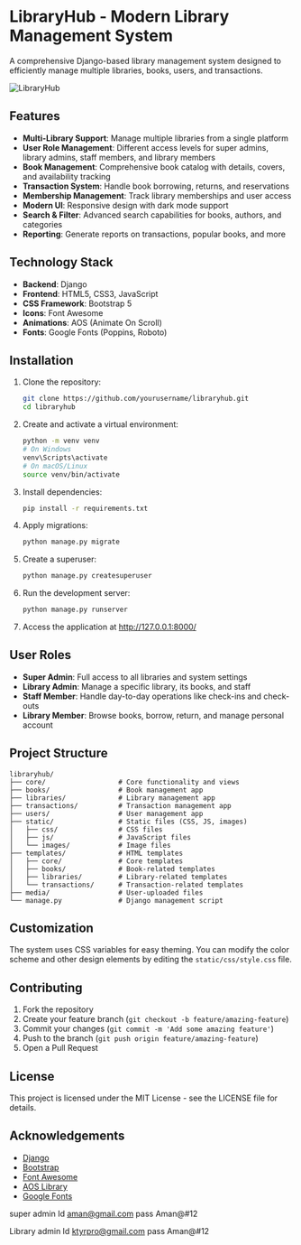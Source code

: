# LibraryHub - Modern Library Management System

A comprehensive Django-based library management system designed to efficiently manage multiple libraries, books, users, and transactions.

![LibraryHub](static/images/library-hero.jpg)

## Features

- **Multi-Library Support**: Manage multiple libraries from a single platform
- **User Role Management**: Different access levels for super admins, library admins, staff members, and library members
- **Book Management**: Comprehensive book catalog with details, covers, and availability tracking
- **Transaction System**: Handle book borrowing, returns, and reservations
- **Membership Management**: Track library memberships and user access
- **Modern UI**: Responsive design with dark mode support
- **Search & Filter**: Advanced search capabilities for books, authors, and categories
- **Reporting**: Generate reports on transactions, popular books, and more

## Technology Stack

- **Backend**: Django 
- **Frontend**: HTML5, CSS3, JavaScript
- **CSS Framework**: Bootstrap 5
- **Icons**: Font Awesome
- **Animations**: AOS (Animate On Scroll)
- **Fonts**: Google Fonts (Poppins, Roboto)

## Installation

1. Clone the repository:
   ```bash
   git clone https://github.com/yourusername/libraryhub.git
   cd libraryhub
   ```

2. Create and activate a virtual environment:
   ```bash
   python -m venv venv
   # On Windows
   venv\Scripts\activate
   # On macOS/Linux
   source venv/bin/activate
   ```

3. Install dependencies:
   ```bash
   pip install -r requirements.txt
   ```

4. Apply migrations:
   ```bash
   python manage.py migrate
   ```

5. Create a superuser:
   ```bash
   python manage.py createsuperuser
   ```

6. Run the development server:
   ```bash
   python manage.py runserver
   ```

7. Access the application at http://127.0.0.1:8000/

## User Roles

- **Super Admin**: Full access to all libraries and system settings
- **Library Admin**: Manage a specific library, its books, and staff
- **Staff Member**: Handle day-to-day operations like check-ins and check-outs
- **Library Member**: Browse books, borrow, return, and manage personal account

## Project Structure

```
libraryhub/
├── core/                  # Core functionality and views
├── books/                 # Book management app
├── libraries/             # Library management app
├── transactions/          # Transaction management app
├── users/                 # User management app
├── static/                # Static files (CSS, JS, images)
│   ├── css/               # CSS files
│   ├── js/                # JavaScript files
│   └── images/            # Image files
├── templates/             # HTML templates
│   ├── core/              # Core templates
│   ├── books/             # Book-related templates
│   ├── libraries/         # Library-related templates
│   └── transactions/      # Transaction-related templates
├── media/                 # User-uploaded files
└── manage.py              # Django management script
```

## Customization

The system uses CSS variables for easy theming. You can modify the color scheme and other design elements by editing the `static/css/style.css` file.

## Contributing

1. Fork the repository
2. Create your feature branch (`git checkout -b feature/amazing-feature`)
3. Commit your changes (`git commit -m 'Add some amazing feature'`)
4. Push to the branch (`git push origin feature/amazing-feature`)
5. Open a Pull Request

## License

This project is licensed under the MIT License - see the LICENSE file for details.

## Acknowledgements

- [Django](https://www.djangoproject.com/)
- [Bootstrap](https://getbootstrap.com/)
- [Font Awesome](https://fontawesome.com/)
- [AOS Library](https://michalsnik.github.io/aos/)
- [Google Fonts](https://fonts.google.com/)


super admin
Id aman@gmail.com
pass Aman@#12

Library admin
Id ktyrpro@gmail.com
pass Aman@#12



